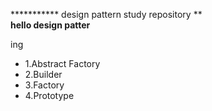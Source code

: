 *********** design pattern study repository **<br>
<b>hello design patter</b>

ing<br>
- 1.Abstract Factory
- 2.Builder
- 3.Factory 
- 4.Prototype

